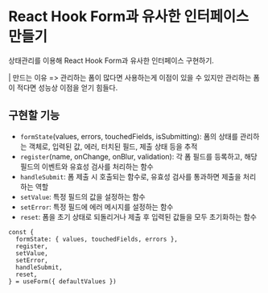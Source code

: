# React Hook Form과 유사한 인터페이스 만들기

상태관리를 이용해 React Hook Form과 유사한 인터페이스 구현하기.

| 만드는 이유 => 관리하는 폼이 많다면 사용하는게 이점이 있을 수 있지만 관리하는 폼이 적다면 성능상 이점을 얻기 힘들다.

## 구현할 기능

- `formState`(values, errors, touchedFields, isSubmitting): 폼의 상태를 관리하는 객체로, 입력된 값, 에러, 터치된 필드, 제출 상태 등을 추적
- `register`(name, onChange, onBlur, validation): 각 폼 필드를 등록하고, 해당 필드의 이벤트와 유효성 검사를 처리하는 함수
- `handleSubmit`: 폼 제출 시 호출되는 함수로, 유효성 검사를 통과하면 제출을 처리하는 역할
- `setValue`: 특정 필드의 값을 설정하는 함수
- `setError`: 특정 필드에 에러 메시지를 설정하는 함수
- `reset`: 폼을 초기 상태로 되돌리거나 제출 후 입력된 값들을 모두 초기화하는 함수

```tsx
const {
  formState: { values, touchedFields, errors },
  register,
  setValue,
  setError,
  handleSubmit,
  reset,
} = useForm({ defaultValues })
```
